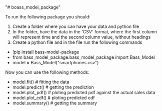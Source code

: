 "# boass_model_package" 

To run the following package you should:

1. Create a folder where you can have your data and python file 
2. In the folder, have the data in the 'CSV' format, where the first column will represent time and the second column value, without headings 
3. Create a python file and in the file run the following commands
- !pip install bass-model-package
- from bass_model_package.bass_model_package import Bass_Model
- model = Bass_Model("smartphones.csv")

Now you can use the following methods:

- model.fit()  # fitting the data
- model.predict() # getting the prediction
- model.plot_pdf() #  ploting predicted pdf against the actual sales data
- model.plot_cdf() # ploting predicted cdf 
- model.summary() # getting the summary


